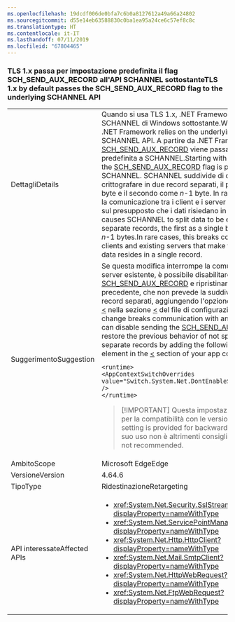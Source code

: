 ```yaml
---
ms.openlocfilehash: 19dcdf006de0bfa7c6b0a8127612a49a66a24802
ms.sourcegitcommit: d55e14eb63588830c0ba1ea95a24ce6c57ef8c8c
ms.translationtype: HT
ms.contentlocale: it-IT
ms.lasthandoff: 07/11/2019
ms.locfileid: "67804465"
---
```

### <a name="tls-1x-by-default-passes-the-schsendauxrecord-flag-to-the-underlying-schannel-api"></a><span data-ttu-id="f242c-101">TLS 1.x passa per impostazione predefinita il flag SCH_SEND_AUX_RECORD all'API SCHANNEL sottostante</span><span class="sxs-lookup"><span data-stu-id="f242c-101">TLS 1.x by default passes the SCH_SEND_AUX_RECORD flag to the underlying SCHANNEL API</span></span>

|   |   |
|---|---|
|<span data-ttu-id="f242c-102">Dettagli</span><span class="sxs-lookup"><span data-stu-id="f242c-102">Details</span></span>|<span data-ttu-id="f242c-103">Quando si usa TLS 1.x, .NET Framework si basa sull'API SCHANNEL di Windows sottostante.</span><span class="sxs-lookup"><span data-stu-id="f242c-103">When using TLS 1.x, the .NET Framework relies on the underlying Windows SCHANNEL API.</span></span> <span data-ttu-id="f242c-104">A partire da .NET Framework 4.6, il flag [SCH_SEND_AUX_RECORD](https://docs.microsoft.com/windows/desktop/api/schannel/ns-schannel-_schannel_cred) viene passato per impostazione predefinita a SCHANNEL.</span><span class="sxs-lookup"><span data-stu-id="f242c-104">Starting with .NET Framework 4.6, the [SCH_SEND_AUX_RECORD](https://docs.microsoft.com/windows/desktop/api/schannel/ns-schannel-_schannel_cred) flag is passed by default to SCHANNEL.</span></span> <span data-ttu-id="f242c-105">SCHANNEL suddivide di conseguenza i dati da crittografare in due record separati, il primo come un singolo byte e il secondo come <em>n</em>-1 byte. In rari casi, ciò interrompe la comunicazione tra i client e i server esistenti che si basano sul presupposto che i dati risiedano in un singolo record.</span><span class="sxs-lookup"><span data-stu-id="f242c-105">This causes SCHANNEL to split data to be encrypted into two separate records, the first as a single byte and the second as <em>n</em>-1 bytes.In rare cases, this breaks communication between clients and existing servers that make the assumption that the data resides in a single record.</span></span>|
|<span data-ttu-id="f242c-106">Suggerimento</span><span class="sxs-lookup"><span data-stu-id="f242c-106">Suggestion</span></span>|<span data-ttu-id="f242c-107">Se questa modifica interrompe la comunicazione con un server esistente, è possibile disabilitare l'invio del flag [SCH_SEND_AUX_RECORD](https://docs.microsoft.com/windows/desktop/api/schannel/ns-schannel-_schannel_cred) e ripristinare il comportamento precedente, che non prevede la suddivisione dei dati in record separati, aggiungendo l'opzione seguente all'elemento [<](~/docs/framework/configure-apps/file-schema/runtime/appcontextswitchoverrides-element.md) nella sezione [<](~/docs/framework/configure-apps/file-schema/runtime/runtime-element.md) del file di configurazione dell'app:</span><span class="sxs-lookup"><span data-stu-id="f242c-107">If this change breaks communication with an existing server, you can disable sending the [SCH_SEND_AUX_RECORD](https://docs.microsoft.com/windows/desktop/api/schannel/ns-schannel-_schannel_cred) flag and restore the previous behavior of not splitting data into separate records by adding the following switch to the [<](~/docs/framework/configure-apps/file-schema/runtime/appcontextswitchoverrides-element.md) element in the [<](~/docs/framework/configure-apps/file-schema/runtime/runtime-element.md) section of your app configuration file:</span></span><pre><code class="lang-xml">&lt;runtime&gt;&#13;&#10;&lt;AppContextSwitchOverrides&#13;&#10;value=&quot;Switch.System.Net.DontEnableSchSendAuxRecord=true&quot; /&gt;&#13;&#10;&lt;/runtime&gt;&#13;&#10;</code></pre> <blockquote> [!IMPORTANT] <span data-ttu-id="f242c-108">Questa impostazione è disponibile solo per la compatibilità con le versioni precedenti.</span><span class="sxs-lookup"><span data-stu-id="f242c-108">This setting is provided for backward compatibility only.</span></span> <span data-ttu-id="f242c-109">Il suo uso non è altrimenti consigliato.</span><span class="sxs-lookup"><span data-stu-id="f242c-109">Its use is otherwise not recommended.</span></span></blockquote> |
|<span data-ttu-id="f242c-110">Ambito</span><span class="sxs-lookup"><span data-stu-id="f242c-110">Scope</span></span>|<span data-ttu-id="f242c-111">Microsoft Edge</span><span class="sxs-lookup"><span data-stu-id="f242c-111">Edge</span></span>|
|<span data-ttu-id="f242c-112">Versione</span><span class="sxs-lookup"><span data-stu-id="f242c-112">Version</span></span>|<span data-ttu-id="f242c-113">4.6</span><span class="sxs-lookup"><span data-stu-id="f242c-113">4.6</span></span>|
|<span data-ttu-id="f242c-114">Tipo</span><span class="sxs-lookup"><span data-stu-id="f242c-114">Type</span></span>|<span data-ttu-id="f242c-115">Ridestinazione</span><span class="sxs-lookup"><span data-stu-id="f242c-115">Retargeting</span></span>|
|<span data-ttu-id="f242c-116">API interessate</span><span class="sxs-lookup"><span data-stu-id="f242c-116">Affected APIs</span></span>|<ul><li><xref:System.Net.Security.SslStream?displayProperty=nameWithType></li><li><xref:System.Net.ServicePointManager?displayProperty=nameWithType></li><li><xref:System.Net.Http.HttpClient?displayProperty=nameWithType></li><li><xref:System.Net.Mail.SmtpClient?displayProperty=nameWithType></li><li><xref:System.Net.HttpWebRequest?displayProperty=nameWithType></li><li><xref:System.Net.FtpWebRequest?displayProperty=nameWithType></li></ul>|

